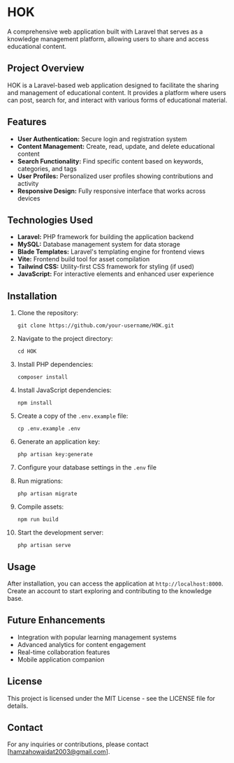 # HOK

A comprehensive web application built with Laravel that serves as a knowledge management platform, allowing users to share and access educational content.

## Project Overview

HOK is a Laravel-based web application designed to facilitate the sharing and management of educational content. It provides a platform where users can post, search for, and interact with various forms of educational material.

## Features

- **User Authentication:** Secure login and registration system
- **Content Management:** Create, read, update, and delete educational content
- **Search Functionality:** Find specific content based on keywords, categories, and tags
- **User Profiles:** Personalized user profiles showing contributions and activity
- **Responsive Design:** Fully responsive interface that works across devices

## Technologies Used

- **Laravel:** PHP framework for building the application backend
- **MySQL:** Database management system for data storage
- **Blade Templates:** Laravel's templating engine for frontend views
- **Vite:** Frontend build tool for asset compilation
- **Tailwind CSS:** Utility-first CSS framework for styling (if used)
- **JavaScript:** For interactive elements and enhanced user experience

## Installation

1. Clone the repository:

   ```
   git clone https://github.com/your-username/HOK.git
   ```

2. Navigate to the project directory:

   ```
   cd HOK
   ```

3. Install PHP dependencies:

   ```
   composer install
   ```

4. Install JavaScript dependencies:

   ```
   npm install
   ```

5. Create a copy of the `.env.example` file:

   ```
   cp .env.example .env
   ```

6. Generate an application key:

   ```
   php artisan key:generate
   ```

7. Configure your database settings in the `.env` file

8. Run migrations:

   ```
   php artisan migrate
   ```

9. Compile assets:

   ```
   npm run build
   ```

10. Start the development server:
    ```
    php artisan serve
    ```

## Usage

After installation, you can access the application at `http://localhost:8000`. Create an account to start exploring and contributing to the knowledge base.

## Future Enhancements

- Integration with popular learning management systems
- Advanced analytics for content engagement
- Real-time collaboration features
- Mobile application companion

## License

This project is licensed under the MIT License - see the LICENSE file for details.

## Contact

For any inquiries or contributions, please contact [hamzahowaidat2003@gmail.com].

